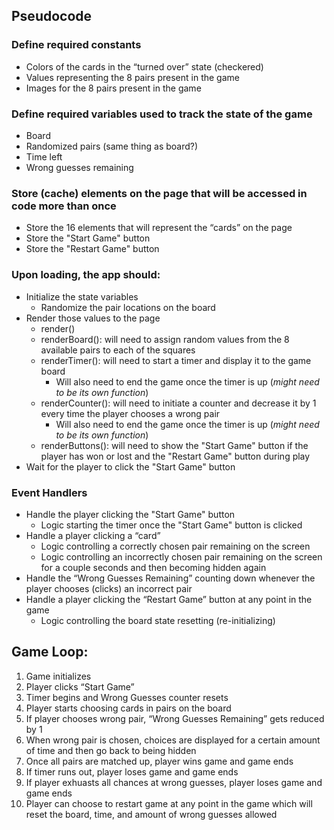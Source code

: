 ## Pseudocode
### Define required constants
- Colors of the cards in the “turned over” state (checkered)
- Values representing the 8 pairs present in the game
- Images for the 8 pairs present in the game
### Define required variables used to track the state of the game
- Board
- Randomized pairs (same thing as board?)
- Time left
- Wrong guesses remaining
### Store (cache) elements on the page that will be accessed in code more than once
- Store the 16 elements that will represent the “cards” on the page
- Store the "Start Game" button
- Store the "Restart Game" button
### Upon loading, the app should:
- Initialize the state variables
  - Randomize the pair locations on the board
- Render those values to the page
  - render()
  - renderBoard(): will need to assign random values from the 8 available pairs to each of the squares
  - renderTimer(): will need to start a timer and display it to the game board
    - Will also need to end the game once the timer is up (*might need to be its own function*)
  - renderCounter(): will need to initiate a counter and decrease it by 1 every time the player chooses a wrong pair
    - Will also need to end the game once the timer is up (*might need to be its own function*)
  - renderButtons(): will need to show the "Start Game" button if the player has won or lost and the "Restart Game" button during play
- Wait for the player to click the "Start Game" button
### Event Handlers
- Handle the player clicking the "Start Game" button
  - Logic starting the timer once the "Start Game" button is clicked
- Handle a player clicking a “card”
  - Logic controlling a correctly chosen pair remaining on the screen
  - Logic controlling an incorrectly chosen pair remaining on the screen for a couple seconds and then becoming hidden again
- Handle the “Wrong Guesses Remaining” counting down whenever the player chooses (clicks) an incorrect pair
- Handle a player clicking the “Restart Game” button at any point in the game
  - Logic controlling the board state resetting (re-initializing)

## Game Loop:
1. Game initializes
2. Player clicks “Start Game”
3. Timer begins and Wrong Guesses counter resets
4. Player starts choosing cards in pairs on the board
5. If player chooses wrong pair, “Wrong Guesses Remaining” gets reduced by 1
6. When wrong pair is chosen, choices are displayed for a certain amount of time and then go back to being hidden
7. Once all pairs are matched up, player wins game and game ends
8. If timer runs out, player loses game and game ends
9. If player exhuasts all chances at wrong guesses, player loses game and game ends
10. Player can choose to restart game at any point in the game which will reset the board, time, and amount of wrong guesses allowed
<!-- Stretch goal: Winning display message appears when player wins game -->
<!-- Stretch goal: Losing display message appears when player loses game -->
